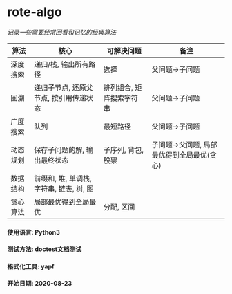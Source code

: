 # rote-algo

*记录一些需要经常回看和记忆的经典算法*

|  算法   | 核心  |  可解决问题  | 备注 |
|  ----  | ---- | ---- | ---- |
| 深度搜索  | 递归/栈, 输出所有路径 | 选择 | 父问题->子问题
| 回溯 | 递归子节点, 还原父节点, 按引用传递状态 | 排列组合, 矩阵搜索字符串 | 父问题->子问题
| 广度搜索  | 队列 | 最短路径 | 父问题->子问题
| 动态规划  | 保存子问题的解, 输出最终状态 | 子序列, 背包, 股票 | 子问题->父问题, 局部最优得到全局最优(贪心)
| 数据结构  | 前缀和, 堆, 单调栈, 字符串, 链表, 树, 图 | |
| 贪心算法 | 局部最优得到全局最优 | 分配, 区间


#### 使用语言: Python3

#### 测试方法: doctest文档测试

#### 格式化工具: yapf

#### 开始日期: 2020-08-23


